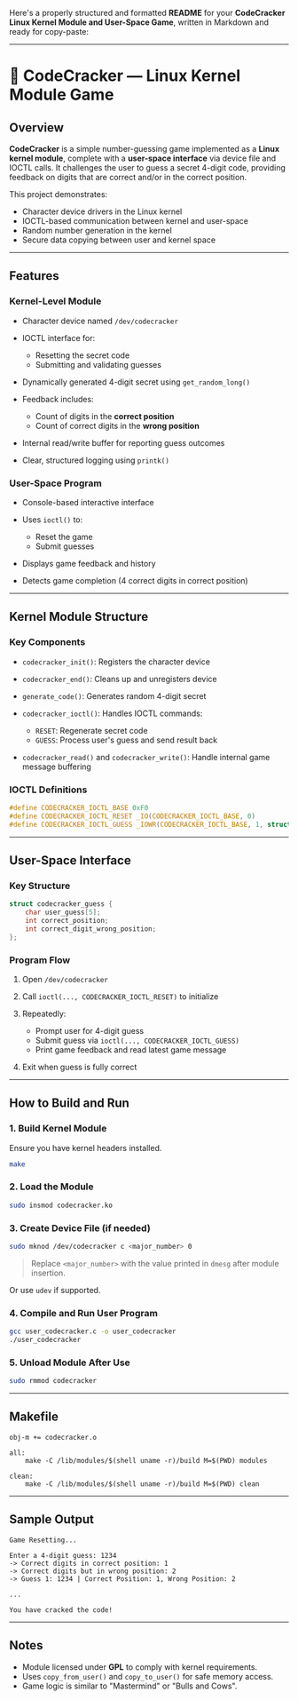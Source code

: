 Here's a properly structured and formatted **README** for your **CodeCracker Linux Kernel Module and User-Space Game**, written in Markdown and ready for copy-paste:

---

# 🔐 CodeCracker — Linux Kernel Module Game

## Overview

**CodeCracker** is a simple number-guessing game implemented as a **Linux kernel module**, complete with a **user-space interface** via device file and IOCTL calls. It challenges the user to guess a secret 4-digit code, providing feedback on digits that are correct and/or in the correct position.

This project demonstrates:

* Character device drivers in the Linux kernel
* IOCTL-based communication between kernel and user-space
* Random number generation in the kernel
* Secure data copying between user and kernel space

---

## Features

### Kernel-Level Module

* Character device named `/dev/codecracker`
* IOCTL interface for:

  * Resetting the secret code
  * Submitting and validating guesses
* Dynamically generated 4-digit secret using `get_random_long()`
* Feedback includes:

  * Count of digits in the **correct position**
  * Count of correct digits in the **wrong position**
* Internal read/write buffer for reporting guess outcomes
* Clear, structured logging using `printk()`

### User-Space Program

* Console-based interactive interface
* Uses `ioctl()` to:

  * Reset the game
  * Submit guesses
* Displays game feedback and history
* Detects game completion (4 correct digits in correct position)

---

## Kernel Module Structure

### Key Components

* `codecracker_init()`: Registers the character device
* `codecracker_end()`: Cleans up and unregisters device
* `generate_code()`: Generates random 4-digit secret
* `codecracker_ioctl()`: Handles IOCTL commands:

  * `RESET`: Regenerate secret code
  * `GUESS`: Process user's guess and send result back
* `codecracker_read()` and `codecracker_write()`: Handle internal game message buffering

### IOCTL Definitions

```c
#define CODECRACKER_IOCTL_BASE 0xF0
#define CODECRACKER_IOCTL_RESET _IO(CODECRACKER_IOCTL_BASE, 0)
#define CODECRACKER_IOCTL_GUESS _IOWR(CODECRACKER_IOCTL_BASE, 1, struct codecracker_guess)
```

---

## User-Space Interface

### Key Structure

```c
struct codecracker_guess {
    char user_guess[5];
    int correct_position;
    int correct_digit_wrong_position;
};
```

### Program Flow

1. Open `/dev/codecracker`
2. Call `ioctl(..., CODECRACKER_IOCTL_RESET)` to initialize
3. Repeatedly:

   * Prompt user for 4-digit guess
   * Submit guess via `ioctl(..., CODECRACKER_IOCTL_GUESS)`
   * Print game feedback and read latest game message
4. Exit when guess is fully correct

---

## How to Build and Run

### 1. Build Kernel Module

Ensure you have kernel headers installed.

```bash
make
```

### 2. Load the Module

```bash
sudo insmod codecracker.ko
```

### 3. Create Device File (if needed)

```bash
sudo mknod /dev/codecracker c <major_number> 0
```

> Replace `<major_number>` with the value printed in `dmesg` after module insertion.

Or use `udev` if supported.

### 4. Compile and Run User Program

```bash
gcc user_codecracker.c -o user_codecracker
./user_codecracker
```

### 5. Unload Module After Use

```bash
sudo rmmod codecracker
```

---

## Makefile

```make
obj-m += codecracker.o

all:
	make -C /lib/modules/$(shell uname -r)/build M=$(PWD) modules

clean:
	make -C /lib/modules/$(shell uname -r)/build M=$(PWD) clean
```

---

## Sample Output

```
Game Resetting...

Enter a 4-digit guess: 1234
-> Correct digits in correct position: 1
-> Correct digits but in wrong position: 2
-> Guess 1: 1234 | Correct Position: 1, Wrong Position: 2

...

You have cracked the code!
```

---

## Notes

* Module licensed under **GPL** to comply with kernel requirements.
* Uses `copy_from_user()` and `copy_to_user()` for safe memory access.
* Game logic is similar to "Mastermind" or "Bulls and Cows".
